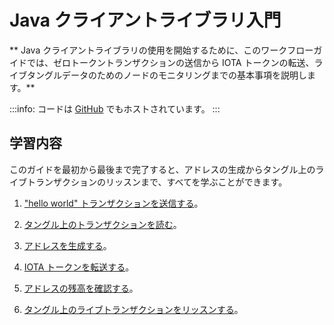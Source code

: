 # Java クライアントライブラリ入門
<!-- # Get started with the Java client library -->

** Java クライアントライブラリの使用を開始するために、このワークフローガイドでは、ゼロトークントランザクションの送信から IOTA トークンの転送、ライブタングルデータのためのノードのモニタリングまでの基本事項を説明します。**
<!-- **To help you get started with the Java client library, this workflow guide walks you through the essentials from sending a zero-value transaction to transferring IOTA tokens and monitoring a node for live Tangle data.** -->

:::info:
コードは [GitHub](https://github.com/JakeSCahill/java-iota-workshop) でもホストされています。
:::
<!-- :::info: -->
<!-- The code is also hosted on [GitHub](https://github.com/JakeSCahill/java-iota-workshop). -->
<!-- ::: -->

## 学習内容
<!-- ## What you will learn -->

このガイドを最初から最後まで完了すると、アドレスの生成からタングル上のライブトランザクションのリッスンまで、すべてを学ぶことができます。
<!-- If you complete this guide from beginning to end, you'll learn everything from generating addresses to listening for live transaction on the Tangle. -->

1. ["hello world" トランザクションを送信する](../java/send-your-first-bundle.md)。
<!-- 1. [Send a "hello world" transaction](../java/send-your-first-bundle.md) -->

2. [タングル上のトランザクションを読む](../java/read-transactions.md)。
<!-- 2. [Read transactions on the Tangle](../java/read-transactions.md) -->

3. [アドレスを生成する](../java/generate-an-address.md)。
<!-- 3. [Generate an address](../java/generate-an-address.md) -->

4. [IOTA トークンを転送する](../java/transfer-iota-tokens.md)。
<!-- 4. [Transfer IOTA tokens](../java/transfer-iota-tokens.md) -->

5. [アドレスの残高を確認する](../java/check-balance.md)。
<!-- 5. [Check the balance of an address](../java/check-balance.md) -->

6. [タングル上のライブトランザクションをリッスンする](../java/listen-for-transactions.md)。
<!-- 6. [Listen for live transactions on the Tangle](../java/listen-for-transactions.md) -->
